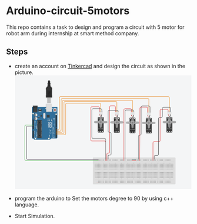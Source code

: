# Arduino-circuit-5motors

This repo contains a task to design and program a circuit with 5 motor for robot arm during internship at smart method company. 
## Steps 
* create an account on [Tinkercad](https://www.tinkercad.com) and design the circuit as shown in the picture. 
![design](circuit.PNG)


* program the arduino to Set the motors degree to 90 by using c++ language. 

* Start Simulation. 


